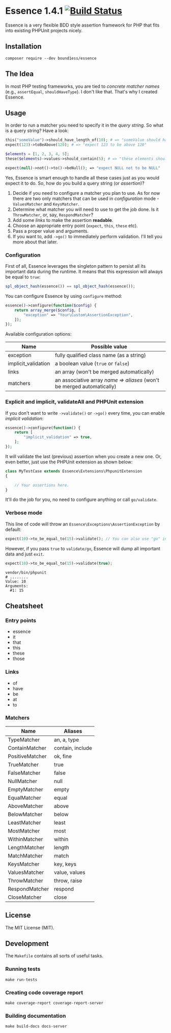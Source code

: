 # Essence 1.4.1 [![Build Status](https://travis-ci.org/bound1ess/essence.svg?branch=master)](https://travis-ci.org/bound1ess/essence)

Essence is a very flexible BDD style assertion framework for PHP that fits into existing
 PHPUnit projects nicely.

## Installation

```
composer require --dev bound1ess/essence
```

## The Idea

In most PHP testing frameworks, you are tied to *concrete matcher names* (e.g., `assertEqual`, `shouldHaveType`).
I don't like that.
That's why I created Essence.

## Usage

In order to run a matcher you need to specify it in the *query string*.
So what is a query string? Have a look:

```php
this("someValue")->should_have_length_of(10); # => "someValue should have length of 10"
expect(123)->toBeAbove(120); # => "expect 123 to be above 120"

$elements = [1, 2, 3, 4, 5];
these($elements)->values->should_contain(5); # => "these elements should contain a value '5'"

expect(null)->not()->to()->beNull(); => "expect NULL not to be NULL"
```

Yes, Essence is smart enough to handle all these cases just as you would expect it to do.
So, how do you build a query string (or *assertion*)?

1. Decide if you need to configure a matcher you plan to use. As for now there are two only matchers that can be used in *configuration* mode - `ValuesMatcher` and `KeysMatcher`.
2. Determine what matcher you will need to use to get the job done. Is it `ThrowMatcher`, or, say, `RespondMatcher`?
3. Add some *links* to make the assertion **readable**.
4. Choose an appropriate entry point (`expect`, `this`, `these` etc).
5. Pass a proper value and arguments.
6. If you want to, add `->go()` to immediately perform validation. I'll tell you more about that later.

### Configuration

First of all, Essence leverages the singleton pattern to persist all its important data during the runtime. It means that this expression will always be equal to `true`:

```php
spl_object_hash(essence()) == spl_object_hash(essence());
```

You can configure Essence by using `configure` method:

```php
essence()->configure(function($config) {
    return array_merge($config, [
        "exception" => "Your\Custom\AssertionException",
    ]);
});
```

Available configuration options:

| Name | Possible value |
-------|-----------------
| exception | fully qualified class name (as a string) |
| implicit_validation | a boolean value (`true` or `false`) |
| links | an array (won't be merged automatically) |
| matchers | an associative array *name => aliases* (won't be merged automatically) |

### Explicit and implicit, validateAll and PHPUnit extension

If you don't want to write `->validate()` or `->go()` every time, you can enable *implicit validation*:

```php
essence()->configure(function() {
    return [
        "implicit_validation" => true,
    ];
});
```

It will validate the last (previous) assertion when you create a new one.
Or, even better, just use the PHPUnit extension as shown below:

```php
class MyTestCase extends Essence\Extensions\PhpunitExtension
{

    // Your assertions here.
}
```

It'll do the job for you, no need to configure anything or call `go/validate`.

### Verbose mode

This line of code will throw an `Essence\Exceptions\AssertionException` by default:

```php
expect(10)->to_be_equal_to(15)->validate(); // You can also use "go" instead of "validate".
```

However, if you pass `true` to `validate/go`, Essence will dump all important data and just `exit`.

```php
expect(10)->to_be_equal_to(15)->validate(true);
```

```shell
vendor/bin/phpunit
# ........
Value: 10
Arguments:
  #1: 15
```

## Cheatsheet

### Entry points

- essence
- it
- that
- this
- these
- those

### Links

- of
- have
- be
- at
- to

### Matchers

| Name | Aliases |
-------|----------
| TypeMatcher     | an, a, type      |
| ContainMatcher  | contain, include |
| PositiveMatcher | ok, fine         |
| TrueMatcher     | true             |
| FalseMatcher    | false            |
| NullMatcher     | null             |
| EmptyMatcher    | empty            |
| EqualMatcher    | equal            |
| AboveMatcher    | above            |
| BelowMatcher    | below            |
| LeastMatcher    | least            |
| MostMatcher     | most             |
| WithinMatcher   | within           |
| LengthMatcher   | length           |
| MatchMatcher    | match            |
| KeysMatcher     | key, keys        |
| ValuesMatcher   | value, values    |
| ThrowMatcher    | throw, raise     |
| RespondMatcher  | respond          |
| CloseMatcher    | close            |

## License

The MIT License (MIT).

## Development

The `Makefile` contains all sorts of useful tasks.

### Running tests

```shell
make run-tests
```

### Creating code coverage report

```shell
make coverage-report coverage-report-server
```

### Building documentation

```shell
make build-docs docs-server
```
